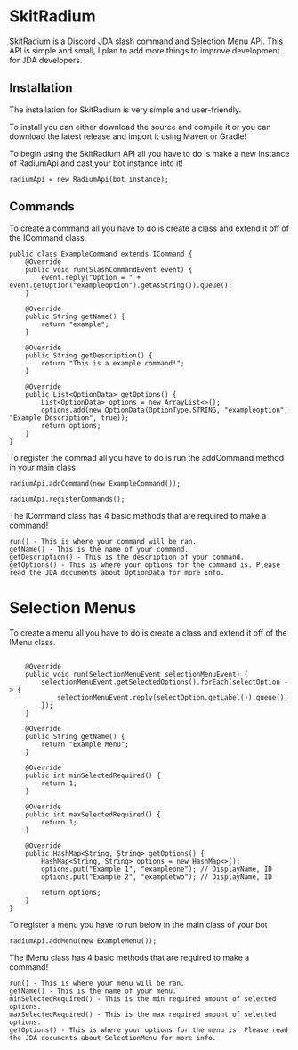 # SkitRadium

SkitRadium is a Discord JDA slash command and Selection Menu API. This API is simple and small, I plan to add more things to improve development for JDA developers. 

## Installation

The installation for SkitRadium is very simple and user-friendly.

To install you can either download the source and compile it or you can download the latest release and import it using Maven or Gradle!

To begin using the SkitRadium API all you have to do is make a new instance of RadiumApi and cast your bot instance into it!
```
radiumApi = new RadiumApi(bot instance);
```

## Commands

To create a command all you have to do is create a class and extend it off of the ICommand class.
```
public class ExampleCommand extends ICommand {
    @Override
    public void run(SlashCommandEvent event) {
        event.reply("Option = " + event.getOption("exampleoption").getAsString()).queue();
    }

    @Override
    public String getName() {
        return "example";
    }

    @Override
    public String getDescription() {
        return "This is a example command!";
    }

    @Override
    public List<OptionData> getOptions() {
        List<OptionData> options = new ArrayList<>();
        options.add(new OptionData(OptionType.STRING, "exampleoption", "Example Description", true));
        return options;
    }
}
```

To register the commad all you have to do is run the addCommand method in your main class
```
radiumApi.addCommand(new ExampleCommand());

radiumApi.registerCommands();
```


The ICommand class has 4 basic methods that are required to make a command!
```
run() - This is where your command will be ran.
getName() - This is the name of your command.
getDescription() - This is the description of your command.
getOptions() - This is where your options for the command is. Please read the JDA documents about OptionData for more info.
```
# Selection Menus
To create a menu all you have to do is create a class and extend it off of the IMenu class.

```public class ExampleMenu extends IMenu {

    @Override
    public void run(SelectionMenuEvent selectionMenuEvent) {
        selectionMenuEvent.getSelectedOptions().forEach(selectOption -> {
            selectionMenuEvent.reply(selectOption.getLabel()).queue();
        });
    }

    @Override
    public String getName() {
        return "Example Menu";
    }

    @Override
    public int minSelectedRequired() {
        return 1;
    }

    @Override
    public int maxSelectedRequired() {
        return 1;
    }

    @Override
    public HashMap<String, String> getOptions() {
        HashMap<String, String> options = new HashMap<>();
        options.put("Example 1", "exampleone"); // DisplayName, ID
        options.put("Example 2", "exampletwo"); // DisplayName, ID

        return options;
    }
}
```

To register a menu you have to run below in the main class of your bot
```
radiumApi.addMenu(new ExampleMenu());
```

The IMenu class has 4 basic methods that are required to make a command!
```
run() - This is where your menu will be ran.
getName() - This is the name of your menu.
minSelectedRequired() - This is the min required amount of selected options.
maxSelectedRequired() - This is the max required amount of selected options.
getOptions() - This is where your options for the menu is. Please read the JDA documents about SelectionMenu for more info.
```
